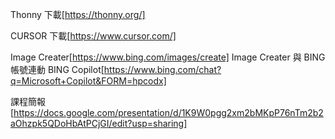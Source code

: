 Thonny 下載[https://thonny.org/]

CURSOR 下載[https://www.cursor.com/]  

Image Creater[https://www.bing.com/images/create]
Image Creater 與 BING 帳號連動
BING Copilot[https://www.bing.com/chat?q=Microsoft+Copilot&FORM=hpcodx]  

課程簡報[https://docs.google.com/presentation/d/1K9W0pgg2xm2bMKpP76nTm2b2aOhzpk5QDoHbAtPCjGI/edit?usp=sharing]

